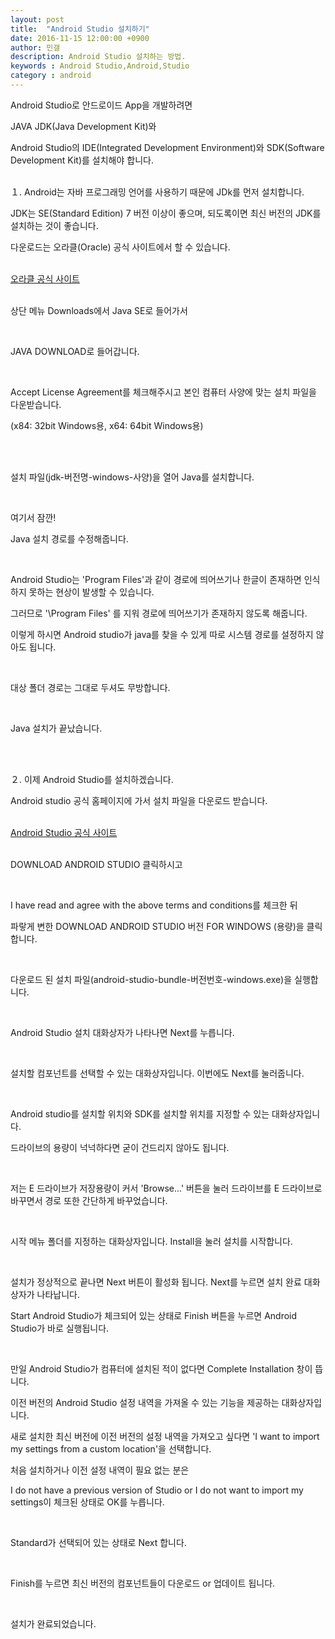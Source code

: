 ```yaml
---
layout: post
title:  "Android Studio 설치하기"
date: 2016-11-15 12:00:00 +0900
author: 민갤
description: Android Studio 설치하는 방법.
keywords : Android Studio,Android,Studio
category : android
---
```


Android Studio로 안드로이드 App을 개발하려면 <br>

JAVA JDK(Java Development Kit)와 <br>

Android Studio의 IDE(Integrated Development Environment)와 SDK(Software Development Kit)를 설치해야 합니다. <br><br> 



１. Android는 자바 프로그래밍 언어를 사용하기 때문에 JDk를 먼저 설치합니다.<br>

JDK는 SE(Standard Edition) 7 버전 이상이 좋으며, 되도록이면 최신 버전의 JDK를 설치하는 것이 좋습니다.<br>

다운로드는 오라클(Oracle) 공식 사이트에서 할 수 있습니다.<br><br>


[오라클 공식 사이트]<br><br>


상단 메뉴 <span class="blue">Downloads</span>에서 <span class="blue">Java SE</span>로 들어가서<br>

<p class="t_center w80"><amp-img src="{{ "/img/post02/java01.jpg" | prepend: site.baseurl }}" alt="다운로드 위치" width="1020" height="512" layout="responsive"></amp-img></p><br>


<span class="blue">JAVA DOWNLOAD</span>로 들어갑니다.<br>

<p class="t_center w80"><amp-img src="{{ "/img/post02/java02.jpg" | prepend: site.baseurl }}" alt="왼쪽 자바 다운로드" width="1020" height="512" layout="responsive"></amp-img></p><br>


<span class="blue">Accept License Agreement</span>를 체크해주시고 본인 컴퓨터 사양에 맞는 설치 파일을 다운받습니다.<br>

(x84: 32bit Windows용, x64: 64bit Windows용)<br>

<p class="t_center w80"><amp-img src="{{ "/img/post02/java03.jpg" | prepend: site.baseurl }}" alt="윈도우용 java 파일 다운로드" width="1020" height="512" layout="responsive"></amp-img></p><br><br>


설치 파일(jdk-버전명-windows-사양)을 열어 Java를 설치합니다.<br>

<p class="t_center w30"><amp-img src="{{ "/img/post02/java04.jpg" | prepend: site.baseurl }}" alt="자바아이콘" width="269" height="282" layout="responsive"></amp-img></p>
<p class="t_center w50"><amp-img src="{{ "/img/post02/java05.jpg" | prepend: site.baseurl }}" alt="설치 진행1" width="495" height="378" layout="responsive"></amp-img></p><br>


여기서 잠깐!<br>

Java 설치 경로를 수정해줍니다.<br>

<p class="t_center w50"><amp-img src="{{ "/img/post02/java06.jpg" | prepend: site.baseurl }}" alt="설치 진행2" width="495" height="378" layout="responsive"></amp-img></p><br>


Android Studio는 'Program Files'과 같이 경로에 <span class="red">띄어쓰기</span>나 <span class="red">한글</span>이 존재하면 인식하지 못하는 현상이 발생할 수 있습니다.<br>

그러므로 '\Program Files' 를 지워 경로에 띄어쓰기가 존재하지 않도록 해줍니다.<br>

이렇게 하시면 Android studio가 java를 찾을 수 있게 따로 시스템 경로를 설정하지 않아도 됩니다.<br>

<p class="t_center w50"><amp-img src="{{ "/img/post02/java07.jpg" | prepend: site.baseurl }}" alt="설치 진행3" width="495" height="378" layout="responsive"></amp-img></p><br>


대상 폴더 경로는 그대로 두셔도 무방합니다.<br>

<p class="t_center w50"><amp-img src="{{ "/img/post02/java08.jpg" | prepend: site.baseurl }}" alt="설치 진행4" width="495" height="378" layout="responsive"></amp-img></p><br>


Java 설치가 끝났습니다.<br>
<p class="t_center w50"><amp-img src="{{ "/img/post02/java09.jpg" | prepend: site.baseurl }}" alt="설치 진행5" width="495" height="378" layout="responsive"></amp-img></p><br><br>



２. 이제 Android Studio를 설치하겠습니다.<br>

Android studio 공식 홈페이지에 가서 설치 파일을 다운로드 받습니다.<br><br>


[Android Studio 공식 사이트]<br><br>


<span class="blue">DOWNLOAD ANDROID STUDIO</span> 클릭하시고<br>

<p class="t_center w50"><amp-img src="{{ "/img/post02/android01.jpg" | prepend: site.baseurl }}" alt="안드로드 스튜디오 홈페이지" width="1020" height="512" layout="responsive"></amp-img></p><br>


<span class="blue">I have read and agree with the above terms and conditions</span>를 체크한 뒤<br>

파랗게 변한 <span class="blue">DOWNLOAD ANDROID STUDIO 버전 FOR WINDOWS (용량)</span>을 클릭합니다.<br>

<p class="t_center w50"><amp-img src="{{ "/img/post02/android02.jpg" | prepend: site.baseurl }}" alt="안드로드 스튜디오 다운로드" width="1020" height="512" layout="responsive"></amp-img></p><br>


다운로드 된 설치 파일(android-studio-bundle-버전번호-windows.exe)을 실행합니다.<br>

<p class="t_center w30"><amp-img src="{{ "/img/post02/android03.jpg" | prepend: site.baseurl }}" alt="안드로이드 스튜디오 아이콘" alt="자바아이콘" width="269" height="282" layout="responsive"></amp-img></p><br>


Android Studio 설치 대화상자가 나타나면 <span class="blue">Next</span>를 누릅니다. <br>

<p class="t_center w50"><amp-img src="{{ "/img/post02/android04.jpg" | prepend: site.baseurl }}" alt="설치 진행1" width="495" height="378" layout="responsive"></amp-img></p><br>


설치할 컴포넌트를 선택할 수 있는 대화상자입니다. 이번에도 <span class="blue">Next</span>를 눌러줍니다.<br>

<p class="t_center w50"><amp-img src="{{ "/img/post02/android05.jpg" | prepend: site.baseurl }}" alt="설치 진행2" width="495" height="378" layout="responsive"></amp-img></p><br>


Android studio를 설치할 위치와 SDK를 설치할 위치를 지정할 수 있는 대화상자입니다.<br>

드라이브의 용량이 넉넉하다면 굳이 건드리지 않아도 됩니다.<br>

<p class="t_center w50"><amp-img src="{{ "/img/post02/android06.jpg" | prepend: site.baseurl }}" alt="설치 진행3" width="495" height="378" layout="responsive"></amp-img></p><br>


저는 E 드라이브가 저장용량이 커서 'Browse...' 버튼을 눌러 드라이브를 E 드라이브로 바꾸면서 경로 또한 간단하게 바꾸었습니다.<br>

<p class="t_center w50"><amp-img src="{{ "/img/post02/android07.jpg" | prepend: site.baseurl }}" alt="설치 진행4" width="495" height="378" layout="responsive"></amp-img></p><br>


시작 메뉴 폴더를 지정하는 대화상자입니다. <span class="blue">Install</span>을 눌러 설치를 시작합니다.<br>

<p class="t_center w50"><amp-img src="{{ "/img/post02/android08.jpg" | prepend: site.baseurl }}" alt="설치 진행5" width="495" height="378" layout="responsive"></amp-img></p><br>


설치가 정상적으로 끝나면 Next 버튼이 활성화 됩니다. <span class="blue">Next</span>를 누르면 설치 완료 대화상자가 나타납니다.<br>

Start Android Studio가 체크되어 있는 상태로 <span class="blue">Finish</span> 버튼을 누르면 Android Studio가 바로 실행됩니다.<br>

<p class="t_center w50"><amp-img src="{{ "/img/post02/android09.jpg" | prepend: site.baseurl }}" alt="설치 진행6" width="495" height="378" layout="responsive"></amp-img></p>
<p class="t_center w50"><amp-img src="{{ "/img/post02/android10.jpg" | prepend: site.baseurl }}" alt="설치 진행7" width="495" height="378" layout="responsive"></amp-img></p><br>


만일 Android Studio가 컴퓨터에 설치된 적이 없다면 Complete Installation 창이 뜹니다.<br>

이전 버전의 Android Studio 설정 내역을 가져올 수 있는 기능을 제공하는 대화상자입니다.<br>

새로 설치한 최신 버전에 이전 버전의 설정 내역을 가져오고 싶다면 'I want to import my settings from a custom location'을 선택합니다.<br>

처음 설치하거나 이전 설정 내역이 필요 없는 분은<br>

<span class="blue">I do not have a previous version of Studio or I do not want to import my settings</span>이 체크된 상태로 <span class="blue">OK</span>를 누릅니다.<br>

<p class="t_center w50"><amp-img src="{{ "/img/post02/android11.jpg" | prepend: site.baseurl }}" alt="설치 진행8" width="510" height="203" layout="responsive"></amp-img></p>
<p class="t_center w50"><amp-img src="{{ "/img/post02/android12.jpg" | prepend: site.baseurl }}" alt="설치 진행9" width="510" height="383" layout="responsive"></amp-img></p>
<p class="t_center w50"><amp-img src="{{ "/img/post02/android13.jpg" | prepend: site.baseurl }}" alt="설치 진행10" width="510" height="383" layout="responsive"></amp-img></p><br>


<span class="blue">Standard</span>가 선택되어 있는 상태로 <span class="blue">Next</span> 합니다.<br>

<p class="t_center w50"><amp-img src="{{ "/img/post02/android14.jpg" | prepend: site.baseurl }}" alt="설치 진행11" width="796" height="598" layout="responsive"></amp-img></p><br>


Finish를 누르면 최신 버전의 컴포넌트들이 다운로드 or 업데이트 됩니다.<br>

<p class="t_center w50"><amp-img src="{{ "/img/post02/android15.jpg" | prepend: site.baseurl }}" alt="설치 진행12" width="796" height="598" layout="responsive"></amp-img></p>
<p class="t_center w50"><amp-img src="{{ "/img/post02/android16.jpg" | prepend: site.baseurl }}" alt="설치 진행13" width="796" height="598" layout="responsive"></amp-img></p>
<p class="t_center w50"><amp-img src="{{ "/img/post02/android17.jpg" | prepend: site.baseurl }}" alt="설치 진행14" width="796" height="598" layout="responsive"></amp-img></p><br>


설치가 완료되었습니다.<br>

<p class="t_center w50"><amp-img src="{{ "/img/post02/android17_1.jpg" | prepend: site.baseurl }}" alt="설치 완료" width="662" height="489" layout="responsive"></amp-img></p>


[오라클 공식 사이트]: https://www.oracle.com/index.html
[Android Studio 공식 사이트]: https://developer.android.com/studio/index.html